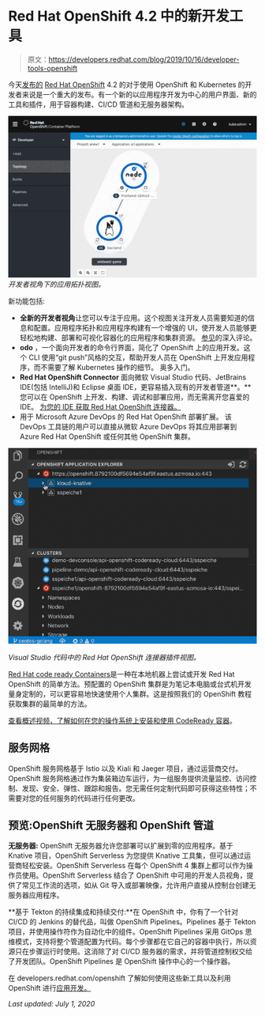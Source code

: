 # Red Hat OpenShift 4.2 中的新开发工具

> 原文：<https://developers.redhat.com/blog/2019/10/16/developer-tools-openshift>

今天[发布的](https://www.redhat.com/en/about/press-releases/red-hat-expands-kubernetes-developer-experience-newest-version-red-hat-openshift-4) [Red Hat OpenShift](https://developers.redhat.com/openshift/) 4.2 的对于使用 OpenShift 和 Kubernetes 的开发者来说是一个重大的发布。有一个新的以应用程序开发为中心的用户界面、新的工具和插件，用于容器构建、CI/CD 管道和无服务器架构。

![application topology view in openshift](img/91ffa795a7f11903967109cced020631.png)
*开发者视角下的应用拓扑视图。*

新功能包括:

*   **全新的开发者视角**让您可以专注于应用。这个视图关注开发人员需要知道的信息和配置。应用程序拓扑和应用程序构建有一个增强的 UI，使开发人员能够更轻松地构建、部署和可视化容器化的应用程序和集群资源。
    [参见](https://developers.redhat.com/blog/2019/10/16/openshift-developer-perspective/)的深入评论。
*   **odo** ，一个面向开发者的命令行界面，简化了 OpenShift 上的应用开发。这个 CLI 使用“git push”风格的交互，帮助开发人员在 OpenShift 上开发应用程序，而不需要了解 Kubernetes 操作的细节。
    奥多入门。
*   **Red Hat OpenShift Connector** 面向微软 Visual Studio 代码、JetBrains IDE(包括 IntelliJ)和 Eclipse 桌面 IDE，更容易插入现有的开发者管道**。**您可以在 OpenShift 上开发、构建、调试和部署应用，而无需离开您喜爱的 IDE。
    [为您的 IDE 获取 Red Hat OpenShift 连接器。](https://developers.redhat.com/products/openshift-ide-extensions)
*   用于 Microsoft Azure DevOps 的 Red Hat OpenShift 部署扩展。 该 DevOps 工具链的用户可以直接从微软 Azure DevOps 将其应用部署到 Azure Red Hat OpenShift 或任何其他 OpenShift 集群。

![VS Code Plugin for OpenShift](img/cde5845e47e6c38af224472d16f1dc7e.png)

*Visual Studio 代码中的 Red Hat OpenShift 连接器插件视图。*

[Red Hat code ready Containers](https://developers.redhat.com/products/codeready-containers)是一种在本地机器上尝试或开发 Red Hat OpenShift 的简单方法。预配置的 OpenShift 集群是为笔记本电脑或台式机开发量身定制的，可以更容易地快速使用个人集群。这是按照我们的 OpenShift 教程获取集群的最简单的方法。

[查看概述视频，了解如何在您的操作系统上安装和使用 CodeReady 容器](https://developers.redhat.com/blog/2019/10/16/local-openshift/)。

## 服务网格

OpenShift 服务网格基于 Istio 以及 Kiali 和 Jaeger 项目，通过运营商交付。OpenShift 服务网格通过作为集装箱边车运行，为一组服务提供流量监控、访问控制、发现、安全、弹性、跟踪和报告。您无需任何定制代码即可获得这些特性；不需要对您的任何服务的代码进行任何更改。

## 预览:OpenShift 无服务器和 OpenShift 管道

**无服务器:** OpenShift 无服务器允许您部署可以扩展到零的应用程序。基于 Knative 项目，OpenShift Serverless 为您提供 Knative 工具集，但可以通过运营商轻松安装。OpenShift Serverless 在每个 OpenShift 4 集群上都可以作为操作员使用。OpenShift Serverless 结合了 OpenShift 中可用的开发人员视角，提供了常见工作流的选项，如从 Git 导入或部署映像，允许用户直接从控制台创建无服务器应用程序。

**基于 Tekton 的持续集成和持续交付:**在 OpenShift 中，你有了一个针对 CI/CD 的 Jenkins 的替代品，叫做 OpenShift Pipelines。Pipelines 基于 Tekton 项目，并使用操作符作为自动化中的组件。OpenShift Pipelines 采用 GitOps 思维模式，支持将整个管道配置为代码。每个步骤都在它自己的容器中执行，所以资源只在步骤运行时使用。这消除了对 CI/CD 服务器的需求，并将管道控制权交给了开发团队。OpenShift Pipelines 是 OpenShift 操作中心的一个操作器。

在 developers.redhat.com/openshift 了解如何使用这些新工具以及利用 OpenShift 进行[应用开发。](https://developers.redhat.com/openshift/)

*Last updated: July 1, 2020*